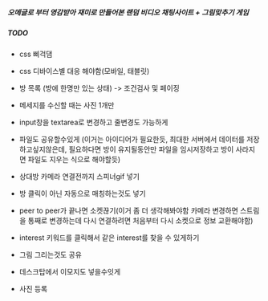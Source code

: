 ##### 오메글로 부터 영감받아 재미로 만들어본 랜덤 비디오 채팅사이트 + 그림맞추기 게임

##### TODO

- css 삐걱댐
- css 디바이스별 대응 해야함(모바일, 태블릿)

- 방 목록 (방에 한명만 있는 상태) -> 조건검사 및 페이징
- 메세지를 수신할 때는 사진 1개만
- input창을 textarea로 변경하고 줄변경도 가능하게
- 파일도 공유할수있게 (이거는 아이디어가 필요한듯, 최대한 서버에서 데이터를 저장하고싶지않은데, 필요하다면 방이 유지될동안만 파일을 임시저장하고 방이 사라지면 파일도 지우는 식으로 해야할듯)
- 상대방 카메라 연결전까지 스피너gif 넣기

- 방 클릭이 아닌 자동으로 매칭하는것도 넣기
- peer to peer가 끝나면 소켓끊기(이거 좀 더 생각해봐야함 카메라 변경하면 스트림을 통째로 변경하는데 다시 연결하려면 처음부터 다시 소켓으로 정보 교환해야함)
- interest 키워드를 클릭해서 같은 interest를 찾을 수 있게하기

- 그림 그리는것도 공유
- 데스크탑에서 이모지도 넣을수잇게
- 사진 등록
